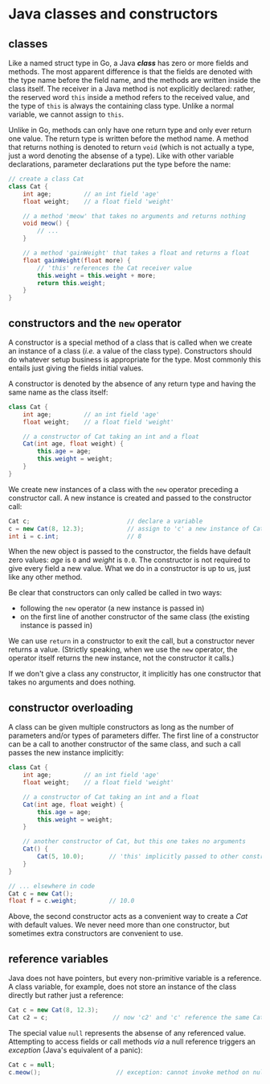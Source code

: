 # Java classes and constructors

## classes

Like a named struct type in Go, a Java ***class*** has zero or more fields and methods. The most apparent difference is that the fields are denoted with the type name before the field name, and the methods are written inside the class itself. The receiver in a Java method is not explicitly declared: rather, the reserved word `this` inside a method refers to the received value, and the type of `this` is always the containing class type. Unlike a normal variable, we cannot assign to `this`.

Unlike in Go, methods can only have one return type and only ever return one value. The return type is written before the method name. A method that returns nothing is denoted to return `void` (which is not actually a type, just a word denoting the absense of a type). Like with other variable declarations, parameter declarations put the type before the name:

```java
// create a class Cat
class Cat {
    int age;         // an int field 'age'
    float weight;    // a float field 'weight'

    // a method 'meow' that takes no arguments and returns nothing
    void meow() {
        // ...
    }

    // a method 'gainWeight' that takes a float and returns a float
    float gainWeight(float more) {
        // 'this' references the Cat receiver value
        this.weight = this.weight + more;
        return this.weight;
    }
}
```

## constructors and the `new` operator

A constructor is a special method of a class that is called when we create an instance of a class (*i.e.* a value of the class type). Constructors should do whatever setup business is appropriate for the type. Most commonly this entails just giving the fields initial values.

A constructor is denoted by the absence of any return type and having the same name as the class itself:

```java
class Cat {
    int age;         // an int field 'age'
    float weight;    // a float field 'weight'

    // a constructor of Cat taking an int and a float
    Cat(int age, float weight) {
        this.age = age;
        this.weight = weight;
    }
}
```

We create new instances of a class with the `new` operator preceding a constructor call. A new instance is created and passed to the constructor call:

```java
Cat c;                           // declare a variable
c = new Cat(8, 12.3);            // assign to 'c' a new instance of Cat
int i = c.int;                   // 8
```

When the new object is passed to the constructor, the fields have default zero values: *age* is `0` and *weight* is `0.0`. The constructor is not required to give every field a new value. What we do in a constructor is up to us, just like any other method.

Be clear that constructors can only called be called in two ways:

 - following the `new` operator (a new instance is passed in)
 - on the first line of another constructor of the same class (the existing instance is passed in)

We can use `return` in a constructor to exit the call, but a constructor never returns a value. (Strictly speaking, when we use the `new` operator, the operator itself returns the new instance, not the constructor it calls.)

If we don't give a class any constructor, it implicitly has one constructor that takes no arguments and does nothing.

## constructor overloading

A class can be given multiple constructors as long as the number of parameters and/or types of parameters differ. The first line of a constructor can be a call to another constructor of the same class, and such a call passes the new instance implicitly:

```java
class Cat {
    int age;         // an int field 'age'
    float weight;    // a float field 'weight'

    // a constructor of Cat taking an int and a float
    Cat(int age, float weight) {
        this.age = age;
        this.weight = weight;
    }

    // another constructor of Cat, but this one takes no arguments
    Cat() {
        Cat(5, 10.0);       // 'this' implicitly passed to other constructor
    }
}

// ... elsewhere in code
Cat c = new Cat();
float f = c.weight;         // 10.0
```

Above, the second constructor acts as a convenient way to create a *Cat* with default values. We never need more than one constructor, but sometimes extra constructors are convenient to use.

## reference variables

Java does not have pointers, but every non-primitive variable is a reference. A class variable, for example, does not store an instance of the class directly but rather just a reference:

```java
Cat c = new Cat(8, 12.3);
Cat c2 = c;                  // now 'c2' and 'c' reference the same Cat instance
```

The special value `null` represents the absense of any referenced value. Attempting to access fields or call methods *via* a null reference triggers an *exception* (Java's equivalent of a panic):

```java
Cat c = null;
c.meow();                     // exception: cannot invoke method on null
```
